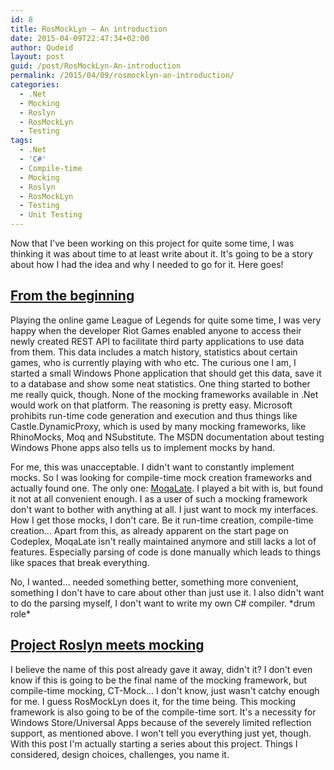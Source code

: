 ```yaml
---
id: 8
title: RosMockLyn – An introduction
date: 2015-04-09T22:47:34+02:00
author: Qudeid
layout: post
guid: /post/RosMockLyn-An-introduction
permalink: /2015/04/09/rosmocklyn-an-introduction/
categories:
  - .Net
  - Mocking
  - Roslyn
  - RosMockLyn
  - Testing
tags:
  - .Net
  - 'C#'
  - Compile-time
  - Mocking
  - Roslyn
  - RosMockLyn
  - Testing
  - Unit Testing
---
```

Now that I've been working on this project for quite some time, I was thinking it was about time to at least write about it. It's going to be a story about how I had the idea and why I needed to go for it. Here goes!

## <u>From the beginning</u>

Playing the online game League of Legends for quite some time, I was very happy when the developer Riot Games enabled anyone to access their newly created REST API to facilitate third party applications to use data from them. This data includes a match history, statistics about certain games, who is currently playing with who etc. The curious one I am, I started a small Windows Phone application that should get this data, save it to a database and show some neat statistics. One thing started to bother me really quick, though. None of the mocking frameworks available in .Net would work on that platform. The reasoning is pretty easy. Microsoft prohibits run-time code generation and execution and thus things like Castle.DynamicProxy, which is used by many mocking frameworks, like RhinoMocks, Moq and NSubstitute. The MSDN documentation about testing Windows Phone apps also tells us to implement mocks by hand.

For me, this was unacceptable. I didn't want to constantly implement mocks. So I was looking for compile-time mock creation frameworks and actually found one. The only one: [MoqaLate](https://moqalate.codeplex.com/). I played a bit with is, but found it not at all convenient enough. I as a user of such a mocking framework don't want to bother with anything at all. I just want to mock my interfaces. How I get those mocks, I don't care. Be it run-time creation, compile-time creation… Apart from this, as already apparent on the start page on Codeplex, MoqaLate isn't really maintained anymore and still lacks a lot of features. Especially parsing of code is done manually which leads to things like spaces that break everything.

No, I wanted… needed something better, something more convenient, something I don't have to care about other than just use it. I also didn't want to do the parsing myself, I don't want to write my own C# compiler. \*drum role\*

## <u>Project Roslyn meets mocking</u>

I believe the name of this post already gave it away, didn't it? I don't even know if this is going to be the final name of the mocking framework, but compile-time mocking, CT-Mock… I don't know, just wasn't catchy enough for me. I guess RosMockLyn does it, for the time being. This mocking framework is also going to be of the compile-time sort. It's a necessity for Windows Store/Universal Apps because of the severely limited reflection support, as mentioned above. I won't tell you everything just yet, though.
With this post I'm actually starting a series about this project. Things I considered, design choices, challenges, you name it.